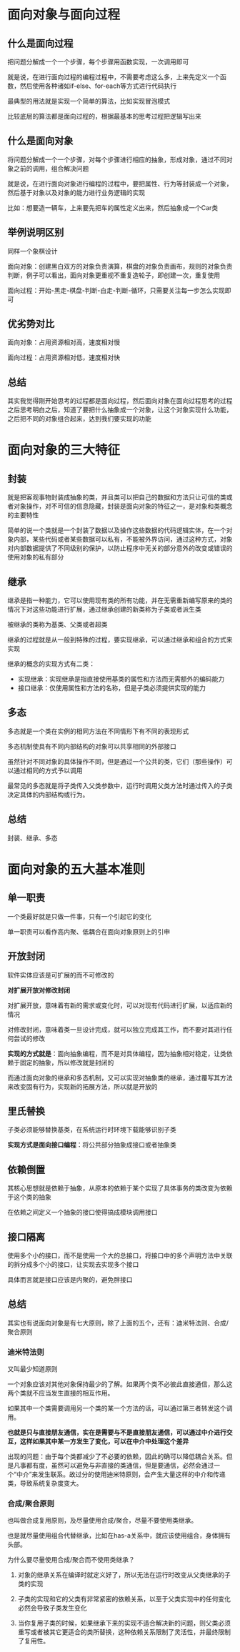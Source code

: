 # 面向对象与面向过程

## 什么是面向过程

把问题分解成一个一个步骤，每个步骤用函数实现，一次调用即可

就是说，在进行面向过程的编程过程中，不需要考虑这么多，上来先定义一个函数，然后使用各种诸如if-else、for-each等方式进行代码执行

最典型的用法就是实现一个简单的算法，比如实现冒泡模式

比较底层的算法都是面向过程的，根据最基本的思考过程把逻辑写出来

## 什么是面向对象

将问题分解成一个一个步骤，对每个步骤进行相应的抽象，形成对象，通过不同对象之前的调用，组合解决问题

就是说，在进行面向对象进行编程的过程中，要把属性、行为等封装成一个对象，然后基于对象以及对象的能力进行业务逻辑的实现

比如：想要造一辆车，上来要先把车的属性定义出来，然后抽象成一个Car类

## 举例说明区别

同样一个象棋设计

面向对象：创建黑白双方的对象负责演算，棋盘的对象负责画布，规则的对象负责判断，例子可以看出，面向对象更重视不重复造轮子，即创建一次，重复使用

面向过程：开始-黑走-棋盘-判断-白走-判断-循环，只需要关注每一步怎么实现即可

## 优劣势对比

面向对象：占用资源相对高，速度相对慢

面向过程：占用资源相对低，速度相对快

## 总结

其实我觉得刚开始思考的过程都是面向过程，然后面向对象在面向过程思考的过程之后思考明白之后，知道了要把什么抽象成一个对象，让这个对象实现什么功能，之后把不同的对象组合起来，达到我们要实现的功能

# 面向对象的三大特征

## 封装

就是把客观事物封装成抽象的类，并且类可以把自己的数据和方法只让可信的类或者对象操作，对不可信的信息隐藏，封装是面向对象的特征之一，是对象和类概念的主要特性

简单的说一个类就是一个封装了数据以及操作这些数据的代码逻辑实体，在一个对象内部，某些代码或者某些数据可以私有，不能被外界访问，通过这种方式，对象对内部数据提供了不同级别的保护，以防止程序中无关的部分意外的改变或错误的使用对象的私有部分

## 继承

继承是指一种能力，它可以使用现有类的所有功能，并在无需重新编写原来的类的情况下对这些功能进行扩展，通过继承创建的新类称为子类或者派生类

被继承的类称为基类、父类或者超类

继承的过程就是从一般到特殊的过程，要实现继承，可以通过继承和组合的方式来实现

继承的概念的实现方式有二类：

- 实现继承：实现继承是指直接使用基类的属性和方法而无需额外的编码能力
- 接口继承：仅使用属性和方法的名称，但是子类必须提供实现的能力

## 多态

多态就是一个类在实例的相同方法在不同情形下有不同的表现形式

多态机制使具有不同内部结构的对象可以共享相同的外部接口

虽然针对不同对象的具体操作不同，但是通过一个公共的类，它们（那些操作）可以通过相同的方式予以调用

最常见的多态就是将子类传入父类参数中，运行时调用父类方法时通过传入的子类决定具体的内部结构或行为。

## 总结

封装、继承、多态

# 面向对象的五大基本准则

## 单一职责

一个类最好就是只做一件事，只有一个引起它的变化

单一职责可以看作高内聚、低耦合在面向对象原则上的引申

## 开放封闭

软件实体应该是可扩展的而不可修改的

**对扩展开放对修改封闭**

对扩展开放，意味着有新的需求或变化时，可以对现有代码进行扩展，以适应新的情况

对修改封闭，意味着类一旦设计完成，就可以独立完成其工作，而不要对其进行任何尝试的修改

**实现的方式就是**：面向抽象编程，而不是对具体编程，因为抽象相对稳定，让类依赖于固定的抽象，所以修改就是封闭的

而通过面向对象的继承和多态机制，又可以实现对抽象类的继承，通过覆写其方法来改变固有行为，实现新的拓展方法，所以就是开放的

## 里氏替换

子类必须能够替换基类，在系统运行时环境下载能够识别子类

**实现方式是面向接口编程**：将公共部分抽象成接口或者抽象类

## 依赖倒置

其核心思想就是依赖于抽象，从原本的依赖于某个实现了具体事务的类改变为依赖于这个类的抽象

在依赖之间定义一个抽象的接口使得搞成模块调用接口

## 接口隔离

使用多个小的接口，而不是使用一个大的总接口，将接口中的多个声明方法中关联的拆分成多个小的接口，让实现去实现多个接口

具体而言就是接口应该是内聚的，避免胖接口

## 总结

其实也有说面向对象是有七大原则，除了上面的五个，还有：迪米特法则、合成/聚合原则

### 迪米特法则

又叫最少知道原则

一个对象应该对其他对象保持最少的了解。如果两个类不必彼此直接通信，那么这两个类就不应当发生直接的相互作用。

如果其中一个类需要调用另一个类的某一个方法的话，可以通过第三者转发这个调用。

**也就是只与直接朋友通信，实在是需要与不是直接朋友通信，可以通过中介进行交互，这样如果其中某一方发生了变化，可以在中介中处理这个差异**


出现的问题：由于每个类都减少了不必要的依赖，因此的确可以降低耦合关系。但是凡事都有度，虽然可以避免与非直接的类通信，但是要通信，必然会通过一个“中介”来发生联系。故过分的使用迪米特原则，会产生大量这样的中介和传递类，导致系统复杂度变大。

### 合成/聚合原则

也叫做合成复用原则，及尽量使用合成/聚合，尽量不要使用类继承。

也是就尽量使用组合代替继承，比如在has-a关系中，就应该使用组合，身体拥有头部。

为什么要尽量使用合成/聚合而不使用类继承？

1. 对象的继承关系在编译时就定义好了，所以无法在运行时改变从父类继承的子类的实现

2. 子类的实现和它的父类有非常紧密的依赖关系，以至于父类实现中的任何变化必然会导致子类发生变化

3. 当你复用子类的时候，如果继承下来的实现不适合解决新的问题，则父类必须重写或者被其它更适合的类所替换，这种依赖关系限制了灵活性，并最终限制了复用性。
